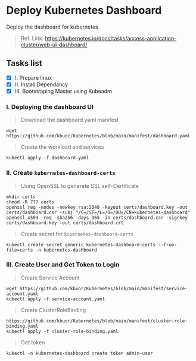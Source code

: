 # Deploy Kubernetes Dashboard
Deploy the dashboard for kubernetes
> Ref. Link: https://kubernetes.io/docs/tasks/access-application-cluster/web-ui-dashboard/
## Tasks list
- [x] I. Prepare linux
- [x] II. Install Dependancy
- [x] III. Bootstraping Master using Kubeadm

### I. Deploying the dashboard UI

> Download the dashboard.yaml manifest
```
wget https://github.com/kbuor/Kubernetes/blob/main/manifest/dashboard.yaml
```

> Create the workload and services
```
kubectl apply -f dashboard.yaml
```

### II. Create `kubernetes-dashboard-certs`
> Using OpenSSL to generate SSL self-Certificate
```
mkdir certs
chmod -R 777 certs
openssl req -nodes -newkey rsa:2048 -keyout certs/dashboard.key -out certs/dashboard.csr -subj "/C=/ST=/L=/O=/OU=/CN=kubernetes-dashboard"
openssl x509 -req -sha256 -days 365 -in certs/dashboard.csr -signkey certs/dashboard.key -out certs/dashboard.crt
```

> Create secret for `kubernetes-dashboard-certs`
```
kubectl create secret generic kubernetes-dashboard-certs --from-file=certs -n kubernetes-dashboard
```

### III. Create User and Get Token to Login
> Create Service Account
```
wget https://github.com/kbuor/Kubernetes/blob/main/manifest/service-account.yaml
kubectl apply -f service-account.yaml
```
> Create ClusterRoleBinding
```
https://github.com/kbuor/Kubernetes/blob/main/manifest/cluster-role-binding.yaml
kubectl apply -f cluster-role-binding.yaml
```
> Get token
```
kubectl -n kubernetes-dashboard create token admin-user
```
